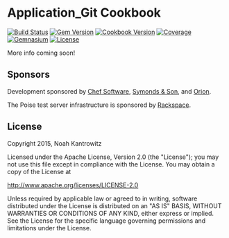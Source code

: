 # Application_Git Cookbook

[![Build Status](https://img.shields.io/travis/poise/application_git.svg)](https://travis-ci.org/poise/application_git)
[![Gem Version](https://img.shields.io/gem/v/poise-application-git.svg)](https://rubygems.org/gems/poise-application-git)
[![Cookbook Version](https://img.shields.io/cookbook/v/application_git.svg)](https://supermarket.chef.io/cookbooks/application_git)
[![Coverage](https://img.shields.io/codecov/c/github/poise/application_git.svg)](https://codecov.io/github/poise/application_git)
[![Gemnasium](https://img.shields.io/gemnasium/poise/application_git.svg)](https://gemnasium.com/poise/application_git)
[![License](https://img.shields.io/badge/license-Apache_2-blue.svg)](https://www.apache.org/licenses/LICENSE-2.0)

More info coming soon!

## Sponsors

Development sponsored by [Chef Software](https://www.chef.io/), [Symonds & Son](http://symondsandson.com/), and [Orion](https://www.orionlabs.co/).

The Poise test server infrastructure is sponsored by [Rackspace](https://rackspace.com/).

## License

Copyright 2015, Noah Kantrowitz

Licensed under the Apache License, Version 2.0 (the "License");
you may not use this file except in compliance with the License.
You may obtain a copy of the License at

http://www.apache.org/licenses/LICENSE-2.0

Unless required by applicable law or agreed to in writing, software
distributed under the License is distributed on an "AS IS" BASIS,
WITHOUT WARRANTIES OR CONDITIONS OF ANY KIND, either express or implied.
See the License for the specific language governing permissions and
limitations under the License.
